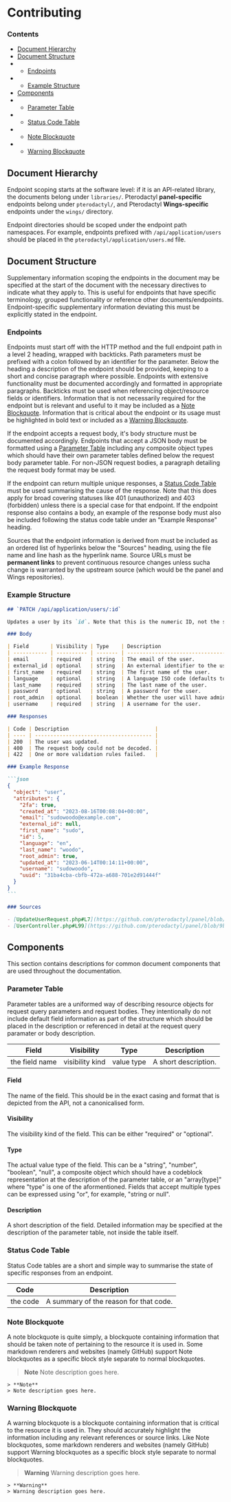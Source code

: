 # Contributing

### Contents

- [Document Hierarchy](#document-hierarchy)
- [Document Structure](#document-structure)
- - [Endpoints](#endpoints)
- - [Example Structure](#example-structure)
- [Components](#components)
- - [Parameter Table](#parameter-table)
- - [Status Code Table](#status-code-table)
- - [Note Blockquote](#note-blockquote)
- - [Warning Blockquote](#warning-blockquote)

## Document Hierarchy

Endpoint scoping starts at the software level: if it is an API-related library, the documents belong under `libraries/`. Pterodactyl **panel-specific** endpoints belong under `pterodactyl/`, and Pterodactyl **Wings-specific** endpoints under the `wings/` directory.

Endpoint directories should be scoped under the endpoint path namespaces. For example, endpoints prefixed with `/api/application/users` should be placed in the `pterodactyl/application/users.md` file.

## Document Structure

Supplementary information scoping the endpoints in the document may be specified at the start of the document with the necessary directives to indicate what they apply to. This is useful for endpoints that have specific terminology, grouped functionality or reference other documents/endpoints. Endpoint-specific supplementary information deviating this must be explicitly stated in the endpoint.

### Endpoints

Endpoints must start off with the HTTP method and the full endpoint path in a level 2 heading, wrapped with backticks. Path parameters must be prefixed with a colon followed by an identifier for the parameter. Below the heading a description of the endpoint should be provided, keeping to a short and concise paragraph where possible. Endpoints with extensive functionality must be documented accordingly and formatted in appropriate paragraphs. Backticks must be used when referencing object/resource fields or identifiers. Information that is not necessarily required for the endpoint but is relevant and useful to it may be included as a [Note Blockquote](#note-blockquote). Information that is critical about the endpoint or its usage must be highlighted in bold text or included as a [Warning Blockquote](#warning-blockquote).

If the endpoint accepts a request body, it's body structure must be documented accordingly. Endpoints that accept a JSON body must be formatted using a [Parameter Table](#parameter-table) including any composite object types which should have their own parameter tables defined below the request body parameter table. For non-JSON request bodies, a paragraph detailing the request body format may be used.

If the endpoint can return multiple unique responses, a [Status Code Table](#status-code-table) must be used summarising the cause of the response. Note that this does apply for broad covering statuses like 401 (unauthorized) and 403 (forbidden) unless there is a special case for that endpoint. If the endpoint response also contains a body, an example of the response body must also be included following the status code table under an "Example Response" heading.

Sources that the endpoint information is derived from must be included as an ordered list of hyperlinks below the "Sources" heading, using the file name and line hash as the hyperlink name. Source URLs must be **permanent links** to prevent continuous resource changes unless sucha change is warranted by the upstream source (which would be the panel and Wings repositories).

### Example Structure

````markdown
## `PATCH /api/application/users/:id`

Updates a user by its `id`. Note that this is the numeric ID, not the string identifier or external identifier.

### Body

| Field       | Visibility | Type    | Description                                                               |
| ----------- | ---------- | ------- | ------------------------------------------------------------------------- |
| email       | required   | string  | The email of the user.                                                    |
| external_id | optional   | string  | An external identifier to the user.                                       |
| first_name  | required   | string  | The first name of the user.                                               |
| language    | optional   | string  | A language ISO code (defaults to "en").                                   |
| last_name   | required   | string  | The last name of the user.                                                |
| password    | optional   | string  | A password for the user.                                                  |
| root_admin  | optional   | boolean | Whether the user will have administrative privileges (defaults to false). |
| username    | required   | string  | A username for the user.                                                  |

### Responses

| Code | Description                            |
| ---- | -------------------------------------- |
| 200  | The user was updated.                  |
| 400  | The request body could not be decoded. |
| 422  | One or more validation rules failed.   |

### Example Response

```json
{
  "object": "user",
  "attributes": {
    "2fa": true,
    "created_at": "2023-08-16T00:08:04+00:00",
    "email": "sudowoodo@example.com",
    "external_id": null,
    "first_name": "sudo",
    "id": 5,
    "language": "en",
    "last_name": "woodo",
    "root_admin": true,
    "updated_at": "2023-06-14T00:14:11+00:00",
    "username": "sudowoodo",
    "uuid": "31ba4cba-cbfb-472a-a688-701e2d91444f"
  }
}
```

### Sources

- [UpdateUserRequest.php#L7](https://github.com/pterodactyl/panel/blob/9b35a55eea1ddff8a4f4c0232096bf761c74322f/app/Http/Requests/Api/Application/Users/UpdateUserRequest.php#L7)
- [UserController.php#L99](https://github.com/pterodactyl/panel/blob/9b35a55eea1ddff8a4f4c0232096bf761c74322f/app/Http/Controllers/Api/Application/Users/UserController.php#L99)
````

## Components

This section contains descriptions for common document components that are used throughout the documentation.

### Parameter Table

Parameter tables are a uniformed way of describing resource objects for request query parameters and request bodies. They intentionally do not include default field information as part of the structure which should be placed in the description or referenced in detail at the request query paramater or body description.

| Field          | Visibility      | Type       | Description          |
| -------------- | --------------- | ---------- | -------------------- |
| the field name | visibility kind | value type | A short description. |

#### Field

The name of the field. This should be in the exact casing and format that is depicted from the API, not a canonicalised form.

#### Visibility

The visibility kind of the field. This can be either "required" or "optional".

#### Type

The actual value type of the field. This can be a "string", "number", "boolean", "null", a composite object which should have a codeblock representation at the description of the parameter table, or an "array\[type]" where "type" is one of the aformentioned. Fields that accept multiple types can be expressed using "or", for example, "string or null".

#### Description

A short description of the field. Detailed information may be specified at the description of the parameter table, not inside the table itself.

### Status Code Table

Status Code tables are a short and simple way to summarise the state of specific responses from an endpoint.

| Code     | Description                            |
| -------- | -------------------------------------- |
| the code | A summary of the reason for that code. |

### Note Blockquote

A note blockquote is quite simply, a blockquote containing information that should be taken note of pertaining to the resource it is used in. Some markdown renderers and websites (namely GitHub) support Note blockquotes as a specific block style separate to normal blockquotes.

> **Note**
> Note description goes here.

```
> **Note**
> Note description goes here.
```

### Warning Blockquote

A warning blockquote is a blockquote containing information that is critical to the resource it is used in. They should accurately highlight the information including any relevant references or source links. Like Note blockquotes, some markdown renderers and websites (namely GitHub) support Warning blockquotes as a specific block style separate to normal blockquotes.

> **Warning**
> Warning description goes here.

```
> **Warning**
> Warning description goes here.
```
